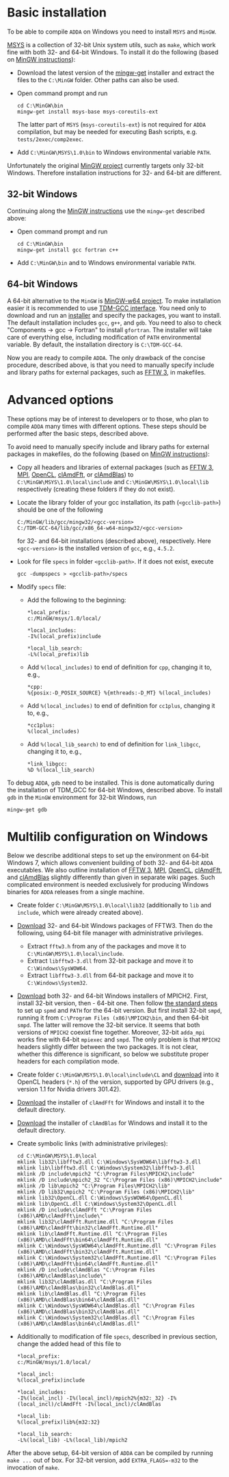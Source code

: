 

# Basic installation #
To be able to compile `ADDA` on Windows you need to install `MSYS` and `MinGW`.

[MSYS](http://www.mingw.org/wiki/MSYS) is a collection of 32-bit Unix system utils, such as `make`, which work fine with both 32- and 64-bit Windows. To install it do the following (based on [MinGW instructions](http://mingw.org/wiki/Getting_Started)):
* Download the latest version of the [mingw-get](http://sourceforge.net/projects/mingw/files/Installer/mingw-get/) installer and extract the files to the `C:\MinGW` folder. Other paths can also be used.
* Open command prompt and run

  ```
  cd C:\MinGW\bin
  mingw-get install msys-base msys-coreutils-ext
  ```
  The latter part of `MSYS` (`msys-coreutils-ext`) is not required for `ADDA` compilation, but may be needed for executing Bash scripts, e.g. `tests/2exec/comp2exec`.
* Add `C:\MinGW\MSYS\1.0\bin` to Windows environmental variable `PATH`.

Unfortunately the original [MinGW project](http://www.mingw.org) currently targets only 32-bit Windows. Therefore installation instructions for 32- and 64-bit are different.

## 32-bit Windows ##
Continuing along the [MinGW instructions](http://mingw.org/wiki/Getting_Started) use the `mingw-get` described above:
* Open command prompt and run

  ```
  cd C:\MinGW\bin
  mingw-get install gcc fortran c++
  ```
* Add `C:\MinGW\bin` and to Windows environmental variable `PATH`.

## 64-bit Windows ##
A 64-bit alternative to the `MinGW` is [MinGW-w64 project](http://mingw-w64.sourceforge.net/). To make installation easier it is recommended to use [TDM-GCC interface](http://tdm-gcc.tdragon.net/). You need only to download and run an [installer](http://sourceforge.net/projects/tdm-gcc/files/TDM-GCC%20Installer/tdm-gcc-webdl.exe/download) and specify the packages, you want to install. The default installation includes `gcc`, `g++`, and `gdb`. You need to also to check "Components -> gcc -> Fortran" to install `gfortran`. The installer will take care of everything else, including modification of `PATH` environmental variable. By default, the installation directory is `C:\TDM-GCC-64`.

Now you are ready to compile `ADDA`. The only drawback of the concise procedure, described above, is that you need to manually specify include and library paths for external packages, such as [FFTW 3](InstallingFFTW3.md), in makefiles.

# Advanced options #
These options may be of interest to developers or to those, who plan to compile `ADDA` many times with different options. These steps should be performed after the basic steps, described above.

To avoid need to manually  specify include and library paths for external packages in makefiles, do the following (based on [MinGW instructions](http://www.mingw.org/wiki/SpecsFileHOWTO)):
* Copy all headers and libraries of external packages (such as [FFTW 3](InstallingFFTW3.md), [MPI](InstallingMPI.md), [OpenCL](OpenCL.md), [clAmdFft](InstallingclAmdFft.md), or [clAmdBlas](InstallingclAmdBlas.md)) to `C:\MinGW\MSYS\1.0\local\include` and `C:\MinGW\MSYS\1.0\local\lib` respectively (creating these folders if they do not exist).
* Locate the library folder of your gcc installation, its path (`<gcclib-path>`) should be one of the following

  ```
  C:/MinGW/lib/gcc/mingw32/<gcc-version>
  C:/TDM-GCC-64/lib/gcc/x86_64-w64-mingw32/<gcc-version>
  ```
  for 32- and 64-bit installations (described above), respectively. Here `<gcc-version>` is the installed version of `gcc`, e.g., `4.5.2`.
* Look for file `specs` in folder `<gcclib-path>`. If it does not exist, execute

  ```
  gcc -dumpspecs > <gcclib-path>/specs
  ```
* Modify `specs` file:
  * Add the following to the beginning:

    ```
    *local_prefix:
    c:/MinGW/msys/1.0/local/

    *local_includes:
    -I%(local_prefix)include

    *local_lib_search:
    -L%(local_prefix)lib
    ```
  * Add `%(local_includes)` to end of definition for `cpp`, changing it to, e.g.,

    ```
    *cpp:
    %{posix:-D_POSIX_SOURCE} %{mthreads:-D_MT} %(local_includes)
    ```
  * Add `%(local_includes)` to end of definition for `cc1plus`, changing it to, e.g.,

    ```
    *cc1plus:
    %(local_includes)
    ```
  * Add `%(local_lib_search)` to end of definition for `link_libgcc`, changing it to, e.g.,

    ```
    *link_libgcc:
    %D %(local_lib_search)
    ```

To debug `ADDA`, `gdb` need to be installed. This is done automatically during the installation of TDM\_GCC for 64-bit Windows, described above. To install `gdb` in the `MinGW` environment for 32-bit Windows, run
```
mingw-get gdb
```

# Multilib configuration on Windows #
Below we describe additional steps to set up the environment on 64-bit Windows 7, which allows convenient building of both 32- and 64-bit `ADDA` executables. We also outline installation of [FFTW 3](InstallingFFTW3.md), [MPI](InstallingMPI.md), [OpenCL](OpenCL.md), [clAmdFft](InstallingclAmdFft.md), and [clAmdBlas](InstallingclAmdBlas.md) slightly differently than given in separate wiki pages. Such complicated environment is needed exclusively for producing Windows binaries for `ADDA` releases from a single machine.
* Create folder `C:\MinGW\MSYS\1.0\local\lib32` (additionally to `lib` and `include`, which were already created above).

* [Download](http://www.fftw.org/install/windows.html) 32- and 64-bit Windows packages of FFTW3. Then do the following, using 64-bit file manager with administrative privileges.
  * Extract `fftw3.h` from any of the packages and move it to `C:\MinGW\MSYS\1.0\local\include`.
  * Extract `libfftw3-3.dll` from 32-bit package and move it to `C:\Windows\SysWOW64`.
  * Extract `libfftw3-3.dll` from 64-bit package and move it to `C:\Windows\System32`.

* [Download](http://www.mcs.anl.gov/research/projects/mpich2/downloads/index.php?s=downloads) both 32- and 64-bit Windows installers of MPICH2. First, install 32-bit version, then - 64-bit one. Then follow [the standard steps](InstallingMPI#Windows.md) to set up `spmd` and `PATH` for the 64-bit version. But first install 32-bit `smpd`, running it from `C:\Program Files (x86)\MPICH2\bin`, and then 64-bit `smpd`. The latter will remove the 32-bit service. It seems that both versions of `MPICH2` coexist fine together. Moreover, 32-bit `adda_mpi` works fine with 64-bit `mpiexec` and `smpd`. The only problem is that `MPICH2` headers slightly differ between the two packages. It is not clear, whether this difference is significant, so below we substitute proper headers for each compilation mode.

* Create folder `C:\MinGW\MSYS\1.0\local\include\CL` and [download](http://www.khronos.org/registry/cl/) into it OpenCL headers (`*.h`) of the version, supported by GPU drivers (e.g., version 1.1 for Nvidia drivers 301.42).

* [Download](http://developer.amd.com/tools/heterogeneous-computing/amd-accelerated-parallel-processing-math-libraries/) the installer of `clAmdFft` for Windows and install it to the default directory.

* [Download](http://developer.amd.com/tools/heterogeneous-computing/amd-accelerated-parallel-processing-math-libraries/) the installer of `clAmdBlas` for Windows and install it to the default directory.

* Create symbolic links (with administrative privileges):

  ```
  cd C:\MinGW\MSYS\1.0\local
  mklink lib32\libfftw3.dll C:\Windows\SysWOW64\libfftw3-3.dll
  mklink lib\libfftw3.dll C:\Windows\System32\libfftw3-3.dll
  mklink /D include\mpich2 "C:\Program Files\MPICH2\include"
  mklink /D include\mpich2_32 "C:\Program Files (x86)\MPICH2\include"
  mklink /D lib\mpich2 "C:\Program Files\MPICH2\lib"
  mklink /D lib32\mpich2 "C:\Program Files (x86)\MPICH2\lib"
  mklink lib32\OpenCL.dll C:\Windows\SysWOW64\OpenCL.dll
  mklink lib\OpenCL.dll C:\Windows\System32\OpenCL.dll
  mklink /D include\clAmdFft "C:\Program Files (x86)\AMD\clAmdFft\include\"
  mklink lib32\clAmdFft.Runtime.dll "C:\Program Files (x86)\AMD\clAmdFft\bin32\clAmdFft.Runtime.dll"
  mklink lib\clAmdFft.Runtime.dll "C:\Program Files (x86)\AMD\clAmdFft\bin64\clAmdFft.Runtime.dll"
  mklink C:\Windows\SysWOW64\clAmdFft.Runtime.dll "C:\Program Files (x86)\AMD\clAmdFft\bin32\clAmdFft.Runtime.dll"
  mklink C:\Windows\System32\clAmdFft.Runtime.dll "C:\Program Files (x86)\AMD\clAmdFft\bin64\clAmdFft.Runtime.dll"
  mklink /D include\clAmdBlas "C:\Program Files (x86)\AMD\clAmdBlas\include\"
  mklink lib32\clAmdBlas.dll "C:\Program Files (x86)\AMD\clAmdBlas\bin32\clAmdBlas.dll"
  mklink lib\clAmdBlas.dll "C:\Program Files (x86)\AMD\clAmdBlas\bin64\clAmdBlas.dll"
  mklink C:\Windows\SysWOW64\clAmdBlas.dll "C:\Program Files (x86)\AMD\clAmdBlas\bin32\clAmdBlas.dll"
  mklink C:\Windows\System32\clAmdBlas.dll "C:\Program Files (x86)\AMD\clAmdBlas\bin64\clAmdBlas.dll"
  ```

* Additionally to modification of file `specs`, described in previous section, change the added head of this file to

  ```
  *local_prefix:
  c:/MinGW/msys/1.0/local/

  *local_incl:
  %(local_prefix)include

  *local_includes:
  -I%(local_incl) -I%(local_incl)/mpich2%{m32:_32} -I%(local_incl)/clAmdFft -I%(local_incl)/clAmdBlas

  *local_lib:
  %(local_prefix)lib%{m32:32}

  *local_lib_search:
  -L%(local_lib) -L%(local_lib)/mpich2
  ```

After the above setup, 64-bit version of `ADDA` can be compiled by running `make ...` out of box. For 32-bit version, add `EXTRA_FLAGS=-m32` to the invocation of `make`.
